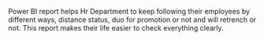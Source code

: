 Power BI report helps Hr Department to keep following their employees by different ways, distance status, duo for promotion or not and will retrench or not. This report makes their life easier to check everything clearly.

